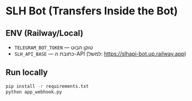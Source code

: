 # SLH Bot (Transfers Inside the Bot)

## ENV (Railway/Local)
- `TELEGRAM_BOT_TOKEN` — טוקן הבוט
- `SLH_API_BASE` — כתובת ה-API (למשל: https://slhapi-bot.up.railway.app)

## Run locally
```bash
pip install -r requirements.txt
python app_webhook.py
```

